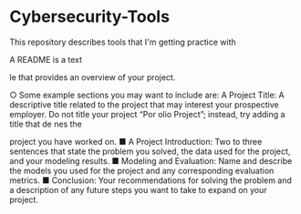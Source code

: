 # Cybersecurity-Tools
This repository describes tools that I'm getting practice with


A README is a text

le that provides an overview of your project.

○ Some example sections you may want to include are:
A Project Title: A descriptive title related to the project that may
interest your prospective employer. Do not title your project
“Por
olio Project”; instead, try adding a title that de
nes the

project you have worked on.
■ A Project Introduction: Two to three sentences that state the
problem you solved, the data used for the project, and your
modeling results.
■ Modeling and Evaluation: Name and describe the models you
used for the project and any corresponding evaluation metrics.
■ Conclusion: Your recommendations for solving the problem and a
description of any future steps you want to take to expand on your
project.
